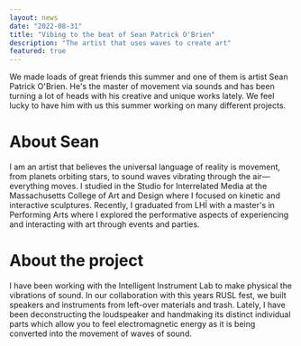 ```yaml
---
layout: news
date: "2022-08-31"
title: "Vibing to the beat of Sean Patrick O'Brien"
description: "The artist that uses waves to create art"
featured: true
---
```


<script>
import CaptionedImage from "../../components/Images/CaptionedImage.svelte"
</script>

We made loads of great friends this summer and one of them is artist Sean Patrick O'Brien. He's the master of movement via sounds and has been turning a lot of heads with his creative and unique works lately. We feel lucky to have him with us this summer working on many different projects. 

<CaptionedImage
src="news/sean-5724.jpg"
alt="A man sitting at a blue desk, peeking through a couple of tiny bronze circles he's holding."
caption="Sean Patrick O'Brien hard at work in our lab"/>

# About Sean

I am an artist that believes the universal language of reality is movement, from planets orbiting stars, to sound waves vibrating through the air—everything moves. I studied in the Studio for Interrelated Media at the Massachusetts College of Art and Design where I focused on kinetic and interactive sculptures. Recently, I graduated from LHÍ with a master's in Performing Arts where I explored the performative aspects of experiencing and interacting with art through events and parties.

<CaptionedImage
src="news/sean-5665.jpg"
alt="A tower of small and beautifully designed speakers."
caption="Recycled speakers lasercut from discarded materials"/>

# About the project

<CaptionedImage
src="news/sean-5712.jpg"
alt="Various pieces of technical elements spread out on a blue table."
caption="Various elements for the technology library, a modular system for rapid prototyping and experimentation"/>

I have been working with the Intelligent Instrument Lab to make physical the vibrations of sound. In our collaboration with this years RUSL fest, we built speakers and instruments from left-over materials and trash. Lately, I have been deconstructing the loudspeaker and handmaking its distinct individual parts which allow you to feel electromagnetic energy as it is being converted into the movement of waves of sound.

<CaptionedImage
src="news/sean-5741.jpg"
alt="Blue circular flat devices."
caption="Exciter speakers turn anything into a speaker!"/>

<CaptionedImage
src="news/sean-5732.jpg"
alt="Copper spirals on a yellow surface."
caption="Copper coils ugly electromechanical experimentation"/>
